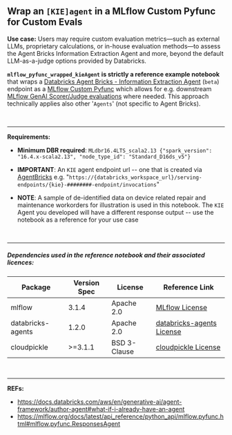 
## Wrap an `[KIE]agent` in a MLflow Custom Pyfunc for Custom Evals

**Use case:** Users may require custom evaluation metrics—such as external LLMs, proprietary calculations, or in-house evaluation methods—to assess the Agent Bricks Information Extraction Agent and more, beyond the default LLM-as-a-judge options provided by Databricks.

**`mlflow_pyfunc_wrapped_kieAgent` is strictly a reference example notebook** that wraps a [Databricks Agent Bricks - Information Extraction Agent](https://docs.databricks.com/aws/en/generative-ai/agent-bricks/key-info-extraction) (`beta`) endpoint as a [MLflow Custom Pyfunc](https://mlflow.org/blog/custom-pyfunc) which allows for e.g. downstream [MLflow GenAI Scorer/Judge evaluations](https://docs.databricks.com/aws/en/mlflow3/genai/eval-monitor/predefined-judge-scorers) where needed. This approach technically applies also other '`Agents`' (not specific to Agent Bricks).

<br>

---    

**Requirements:**

- **Minimum DBR required**: `MLdbr16.4LTS_scala2.13 {"spark_version": "16.4.x-scala2.13", "node_type_id": "Standard_D16ds_v5"}` 

- **IMPORTANT**: An `KIE` agent endpoint url -- one that is created via [AgentBricks](https://www.databricks.com/product/artificial-intelligence/agent-bricks) e.g. "`https://{databricks_workspace_url}/serving-endpoints/{kie}-########-endpoint/invocations`"

- **NOTE**: A sample of de-identified data on device related repair and maintenance workorders for illustration is used in this notebook. The `KIE` Agent you developed will have a different response output -- use the notebook as a reference for your use case

<br>

---    

##### Dependencies used in the reference notebook and their associated licences:  

| Package                | Version Spec      | License         | Reference Link                                                                 |
|------------------------|------------------|-----------------|-------------------------------------------------------------------------------|
| mlflow                 | 3.1.4            | Apache 2.0      | [MLflow License](https://github.com/mlflow/mlflow/blob/master/LICENSE.txt)     |
| databricks-agents      | 1.2.0            | Apache 2.0      | [databricks-agents License](https://pypi.org/project/databricks-agents/) |
| cloudpickle            | >=3.1.1          | BSD 3-Clause    | [cloudpickle License](https://github.com/cloudpipe/cloudpickle/blob/master/LICENSE)     |


<br> 

---    

**REFs:**
- https://docs.databricks.com/aws/en/generative-ai/agent-framework/author-agent#what-if-i-already-have-an-agent
- https://mlflow.org/docs/latest/api_reference/python_api/mlflow.pyfunc.html#mlflow.pyfunc.ResponsesAgent